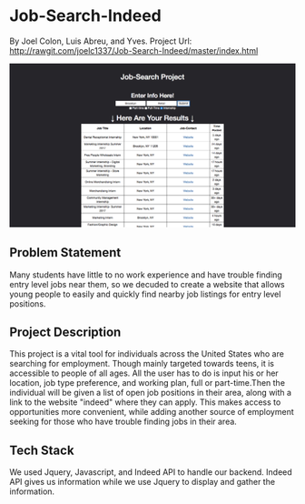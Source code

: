# Job-Search-Indeed

By Joel Colon, Luis Abreu, and Yves. Project Url: http://rawgit.com/joelc1337/Job-Search-Indeed/master/index.html

![Example project image](Demo-Image.png)

## Problem Statement

Many students have little to no work experience and have trouble finding entry level jobs near them, so we decuded to create a website that allows young people to easily and quickly find nearby job listings for entry level positions.


## Project Description

This project is a vital tool for individuals across the United States who are searching for employment. Though mainly targeted towards teens, it is accessible to people of all ages. All the user has to do is input his or her location, job type preference, and working plan, full or part-time.Then the individual will be given a list of open job positions in their area, along with a link to the website "indeed" where they can apply. This makes access to opportunities more convenient, while adding another source of employment seeking for those who have trouble finding jobs in their area.

## Tech Stack

We used Jquery, Javascript, and Indeed API to handle our backend. Indeed API gives us information while we use Jquery to display and gather the information.
